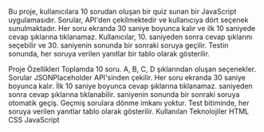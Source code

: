 
Bu proje, kullanıcılara 10 sorudan oluşan bir quiz sunan bir JavaScript uygulamasıdır. 
Sorular, API'den çekilmektedir ve kullanıcıya dört seçenek sunulmaktadır. Her soru ekranda 30 saniye boyunca kalır ve ilk 10 saniyede cevap şıklarına tıklanamaz. 
Kullanıcılar, 10. saniyeden sonra cevap şıklarını seçebilir ve 30. saniyenin sonunda bir sonraki soruya geçilir. Testin sonunda, her soruya verilen yanıtlar bir tablo olarak gösterilir.

Proje Özellikleri
Toplamda 10 soru.
A, B, C, D şıklarından oluşan seçenekler.
Sorular JSONPlaceholder API'sinden çekilir.
Her soru ekranda 30 saniye boyunca kalır.
İlk 10 saniye boyunca cevap şıklarına tıklanamaz.
saniyeden sonra cevap şıklarına tıklanabilir.
saniyenin sonunda bir sonraki soruya otomatik geçiş.
Geçmiş sorulara dönme imkanı yoktur.
Test bitiminde, her soruya verilen yanıtlar tablo olarak gösterilir.
Kullanılan Teknolojiler
HTML
CSS
JavaScript
